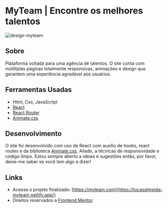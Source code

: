 # MyTeam | Encontre os melhores talentos

![design-myteam](https://user-images.githubusercontent.com/77863766/166061635-8026eed6-6a5e-4ce4-bc2b-0806069220cc.png)

## Sobre

Plataforma voltada para uma agência de talentos. O site conta com múltitplas páginas totalmente responsívas, animações e design que garantem uma experiência agradável aos usuários.

## Ferramentas Usadas

* Html, Css, JavaScript
* [React](https://pt-br.reactjs.org/)
* [React Router](https://v5.reactrouter.com/web/guides/quick-start)
* [Animate.css](https://animate.style/)

## Desenvolvimento

O site foi desenvolvido com uso de React com auxílio de hooks, react routes e da biblioteca [Animate.css](https://animate.style/). Aliado, a técnicas de responsividade e código limpo. Estou sempre aberto a ideias e sugestões então, por favor, deixe-me saber se você tem algo a dizer!

## Links

* Acesse o projeto finalizado: [https://myteam.com](https://lucasalmeida-myteam.netlify.app/)
* Direitos reservados a [Frontend Mentor](https://www.frontendmentor.io/home)

